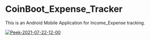 # CoinBoot_Expense_Tracker
This is an Android Mobile Application for Income_Expense tracking.

<a href="https://ibb.co/17N1W8y"><img src="https://i.ibb.co/17N1W8y/Peek-2021-07-22-12-00.gif" alt="Peek-2021-07-22-12-00" border="0" /></a>
